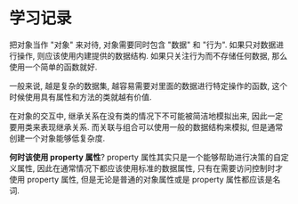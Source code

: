 # 学习记录

把对象当作 "对象" 来对待, 对象需要同时包含 "数据" 和 "行为". 如果只对数据进行操作, 则应该使用内建提供的数据结构. 如果只关注行为而不存储任何数据, 那么使用一个简单的函数就好.

一般来说, 越是复杂的数据集, 越容易需要对里面的数据进行特定操作的函数, 这个时候使用具有属性和方法的类就越有价值.

在对象的交互中, 继承关系在没有类的情况下不可能被简洁地模拟出来, 因此一定要用类来表现继承关系. 而关联与组合可以使用一般的数据结构来模拟, 但是通常创建一个对象能够低复杂度.

**何时该使用 property 属性**? property 属性其实只是一个能够帮助进行决策的自定义属性, 因此在通常情况下都应该使用标准的数据属性, 只有在需要访问控制时才使用 property 属性, 但是无论是普通的对象属性或是 property 属性都应该是名词.
